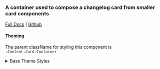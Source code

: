 ### A container used to compose a changelog card from smaller card components

[Full Docs](https://react.preview.pinpoint.com/?path=/docs/components-card-container) | [Github](https://github.com/pinpt/react/tree/master/src/components/Card/Container)

#### Theming

The parent className for styling this component is `.Content.Card.Container`

<details>
	<summary>Base Theme Styles</summary>

```css
.Content.Card.Container.wrapper {
	@apply w-full rounded-md overflow-hidden mt-auto flex flex-col h-full cursor-pointer shadow-md hover:shadow-lg transition-all duration-200;
	background-color: var(--card-bg-color);
}

.Content.Card.Container.wrapper .cover,
.Content.Card.Container.wrapper .covermedia .media-container img {
	@apply md:h-36 lg:h-48 w-full object-cover object-center;
}

.Content.Card.Container.wrapper .empty-cover {
	@apply md:h-36 lg:h-48 w-full;
	background-image: linear-gradient(to right, var(--card-empty-gradient-from), var(--card-empty-gradient-to));
}

.Content.Card.Container.wrapper .content {
	@apply flex flex-col p-6 flex-grow flex-shrink;
}

.Content.Card.Container.wrapper .footer {
	@apply flex mt-auto;
}

.Content.Card.Container.wrapper .statistics {
	@apply ml-auto;
}
```

</details>

